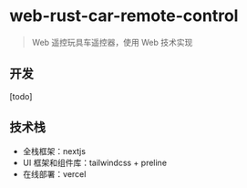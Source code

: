 # web-rust-car-remote-control

> Web 遥控玩具车遥控器，使用 Web 技术实现

## 开发

[todo]

## 技术栈

* 全栈框架：nextjs
* UI 框架和组件库：tailwindcss + preline
* 在线部署：vercel
